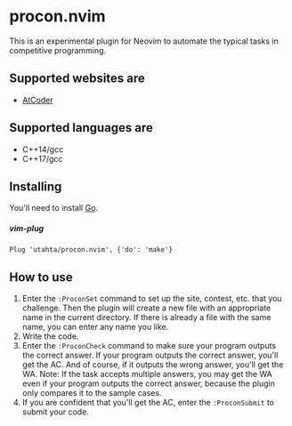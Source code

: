 # procon.nvim

This is an experimental plugin for Neovim to automate the typical tasks in competitive programming.

## Supported websites are
- [AtCoder](https://atcoder.jp/)

## Supported languages are
- C++14/gcc
- C++17/gcc

## Installing

You'll need to install [Go](https://golang.org/dl/).

##### vim-plug
```viml
Plug 'utahta/procon.nvim', {'do': 'make'}
```

## How to use

1. Enter the `:ProconSet` command to set up the site, contest, etc. that you challenge.
  Then the plugin will create a new file with an appropriate name in the current directory.
  If there is already a file with the same name, you can enter any name you like.
1. Write the code.
1. Enter the `:ProconCheck` command to make sure your program outputs the correct answer.
  If your program outputs the correct answer, you'll get the AC. And of course, if it outputs the wrong answer, you'll get the WA.
  Note: If the task accepts multiple answers, you may get the WA even if your program outputs the correct answer, because the plugin only compares it to the sample cases.
1. If you are confident that you'll get the AC, enter the `:ProconSubmit` to submit your code.
